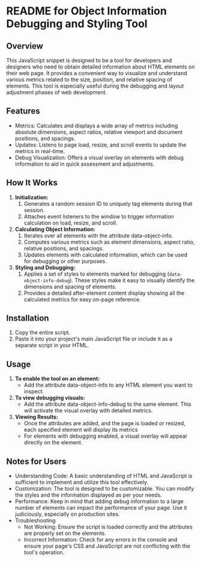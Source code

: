 # README for Object Information Debugging and Styling Tool

## Overview

This JavaScript snippet is designed to be a tool for developers and designers who need to obtain detailed information about HTML elements on their web page. It provides a convenient way to visualize and understand various metrics related to the size, position, and relative spacing of elements. This tool is especially useful during the debugging and layout adjustment phases of web development.

## Features

- Metrics: Calculates and displays a wide array of metrics including absolute dimensions, aspect ratios, relative viewport and document positions, and spacings.
- Updates: Listens to page load, resize, and scroll events to update the metrics in real-time.
- Debug Visualization: Offers a visual overlay on elements with debug information to aid in quick assessment and adjustments.

## How It Works

1. **Initialization:** 
   1. Generates a random session ID to uniquely tag elements during that session.
   2. Attaches event listeners to the window to trigger information calculation on load, resize, and scroll.
2. **Calculating Object Information:** 
   1. Iterates over all elements with the attribute data-object-info.
   2. Computes various metrics such as element dimensions, aspect ratio, relative positions, and spacings.
   3. Updates elements with calculated information, which can be used for debugging or other purposes.
3. **Styling and Debugging:**
   1. Applies a set of styles to elements marked for debugging (`data-object-info-debug`). These styles make it easy to visually identify the dimensions and spacing of elements.
   2. Provides a detailed after-element content display showing all the calculated metrics for easy on-page reference.

## Installation

1. Copy the entire script.
2. Paste it into your project's main JavaScript file or include it as a separate script in your HTML.

## Usage
1. **To enable the tool on an element:**
   - Add the attribute data-object-info to any HTML element you want to inspect.
2. **To view debugging visuals:**
   - Add the attribute data-object-info-debug to the same element. This will activate the visual overlay with detailed metrics.
3. **Viewing Results:**
   - Once the attributes are added, and the page is loaded or resized, each specified element will display its metrics
   - For elements with debugging enabled, a visual overlay will appear directly on the element.

## Notes for Users

- Understanding Code: A basic understanding of HTML and JavaScript is sufficient to implement and utilize this tool effectively.
- Customization: The tool is designed to be customizable. You can modify the styles and the information displayed as per your needs.
- Performance: Keep in mind that adding debug information to a large number of elements can impact the performance of your page. Use it judiciously, especially on production sites.
- Troubleshooting
  - Not Working: Ensure the script is loaded correctly and the attributes are properly set on the elements.
  - Incorrect Information: Check for any errors in the console and ensure your page's CSS and JavaScript are not conflicting with the tool's operation.
